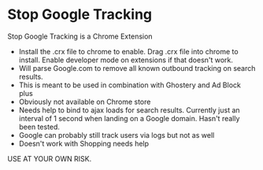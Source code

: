 Stop Google Tracking
=========

Stop Google Tracking is a Chrome Extension

  - Install the .crx file to chrome to enable. Drag .crx file into chrome to install. Enable developer mode on extensions if that doesn't work.
  - Will parse Google.com to remove all known outbound tracking on search results.
  - This is meant to be used in combination with Ghostery and Ad Block plus
  - Obviously not available on Chrome store
  - Needs help to bind to ajax loads for search results. Currently just an interval of 1 second when landing on a Google domain. Hasn't really been tested.
  - Google can probably still track users via logs but not as well
  - Doesn't work with Shopping needs help

  USE AT YOUR OWN RISK.